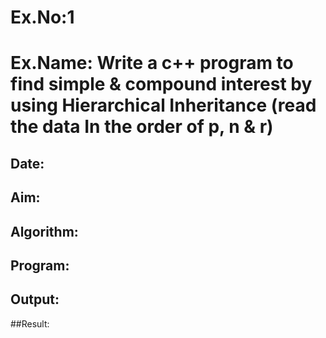 # Ex.No:1
# Ex.Name: Write a c++ program to find simple & compound interest by using Hierarchical Inheritance (read the data In the order of p, n & r)
## Date:
## Aim:


## Algorithm:





## Program:



## Output:



##Result:

